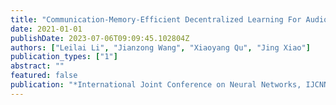 ```yaml
---
title: "Communication-Memory-Efficient Decentralized Learning For Audio Representation"
date: 2021-01-01
publishDate: 2023-07-06T09:09:45.102804Z
authors: ["Leilai Li", "Jianzong Wang", "Xiaoyang Qu", "Jing Xiao"]
publication_types: ["1"]
abstract: ""
featured: false
publication: "*International Joint Conference on Neural Networks, IJCNN 2021, Shenzhen, China, July 18-22, 2021*"
---
```


